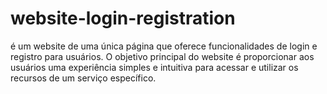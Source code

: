 # website-login-registration
 é um website de uma única página que oferece funcionalidades de login e registro para usuários. O objetivo principal do website é proporcionar aos usuários uma experiência simples e  intuitiva  para acessar e utilizar os recursos de um serviço específico.

